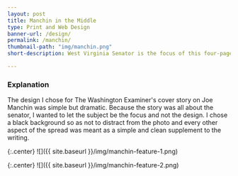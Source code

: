 ```yaml
---
layout: post
title: Manchin in the Middle
type: Print and Web Design
banner-url: /design/
permalink: /manchin/
thumbnail-path: "img/manchin.png"
short-description: West Virginia Senator is the focus of this four-page feature that was the cover of the Nov. 28, 2016 issue of The Washington Examiner.

---
```

### Explanation

The design I chose for The Washington Examiner's cover story on Joe Manchin was simple but dramatic. Because the story was all about the senator, I wanted to let the subject be the focus and not the design. I chose a black background so as not to distract from the photo and every other aspect of the spread was meant as a simple and clean supplement to the writing.


{:.center}
![]({{ site.baseurl }}/img/manchin-feature-1.png)

{:.center}
![]({{ site.baseurl }}/img/manchin-feature-2.png)
